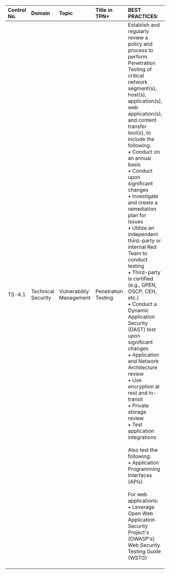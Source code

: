 | Control No. | Domain | Topic | Title in TPN+ | BEST PRACTICES: | ADDITIONAL RECOMMENDATIONS: |
| :--- | :--- | :--- | :--- | :--- | :--- |
| TS-4.1 | Technical Security | Vulnerability Management | Penetration Testing | Establish and regularly review a policy and process to perform Penetration Testing of critical network segment(s), host(s), application(s), web application(s), and content transfer tool(s), to include the following:<br>• Conduct on an annual basis<br>• Conduct upon significant changes<br>• Investigate and create a remediation plan for issues<br>• Utilize an independent third-party or internal Red Team to conduct testing<br>• Third-party is certified (e.g., GPEN, OSCP, CEH, etc.)<br>• Conduct a Dynamic Application Security (DAST) test upon significant changes<br>• Application and Network Architecture review<br>• Use encryption at rest and in-transit<br>• Private storage review<br>• Test application integrations<br><br>Also test the following:<br>• Application Programming Interfaces (APIs)<br><br>For web applications:<br>• Leverage Open Web Application Security Project's (OWASP's) Web Security Testing Guide (WSTG)<br><br> | • Investigate and create a remediation plan for critical issues within 48 hours<br>• Perform authenticated and unauthenticated testing<br>• Perform network segmentation testing<br>• Scope should also consider: system testing, social engineering, wireless testing, physical security breach, workflows, and high-risk areas |

